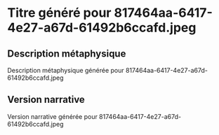 # Titre généré pour 817464aa-6417-4e27-a67d-61492b6ccafd.jpeg

## Description métaphysique
Description métaphysique générée pour 817464aa-6417-4e27-a67d-61492b6ccafd.jpeg

## Version narrative
Version narrative générée pour 817464aa-6417-4e27-a67d-61492b6ccafd.jpeg
